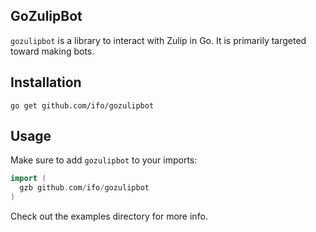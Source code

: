 ## GoZulipBot

`gozulipbot` is a library to interact with Zulip in Go.
It is primarily targeted toward making bots.

## Installation

`go get github.com/ifo/gozulipbot`

## Usage

Make sure to add `gozulipbot` to your imports:

```go
import (
  gzb github.com/ifo/gozulipbot
)
```

Check out the examples directory for more info.
